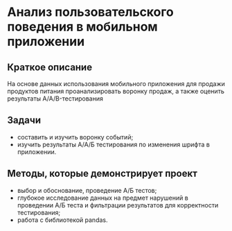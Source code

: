 # Анализ пользовательского поведения в мобильном приложении

## Краткое описание
На основе данных использования мобильного приложения для продажи продуктов питания проанализировать воронку продаж, 
а также оценить результаты A/A/B-тестирования 

## Задачи
- составить и изучить воронку событий;
- изучить результаты А/А/Б тестирования по изменения шрифта в приложении.

## Методы, которые демонстрирует проект

- выбор и обоснование, проведение А/Б тестов;
- глубокое исследование данных на предмет нарушений в проведении А/Б теста и фильтрации результатов для корректности тестирования;
- работа с библиотекой pandas.





